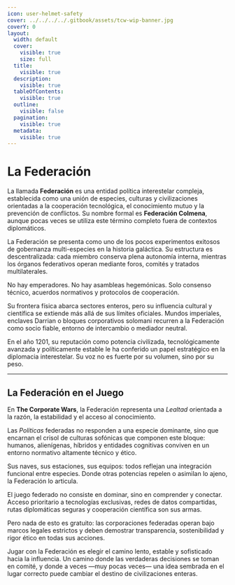 ```yaml
---
icon: user-helmet-safety
cover: ../../../../.gitbook/assets/tcw-wip-banner.jpg
coverY: 0
layout:
  width: default
  cover:
    visible: true
    size: full
  title:
    visible: true
  description:
    visible: true
  tableOfContents:
    visible: true
  outline:
    visible: false
  pagination:
    visible: true
  metadata:
    visible: true
---
```


# La Federación

La llamada **Federación** es una entidad política interestelar compleja, establecida como una unión de especies, culturas y civilizaciones orientadas a la cooperación tecnológica, el conocimiento mutuo y la prevención de conflictos. Su nombre formal es **Federación Colmena**, aunque pocas veces se utiliza este término completo fuera de contextos diplomáticos.

La Federación se presenta como uno de los pocos experimentos exitosos de gobernanza multi-especies en la historia galáctica. Su estructura es descentralizada: cada miembro conserva plena autonomía interna, mientras los órganos federativos operan mediante foros, comités y tratados multilaterales.

No hay emperadores. No hay asambleas hegemónicas. Solo consenso técnico, acuerdos normativos y protocolos de cooperación.

Su frontera física abarca sectores enteros, pero su influencia cultural y científica se extiende más allá de sus límites oficiales. Mundos imperiales, enclaves Darrian o bloques corporativos solomani recurren a la Federación como socio fiable, entorno de intercambio o mediador neutral.

En el año 1201, su reputación como potencia civilizada, tecnológicamente avanzada y políticamente estable le ha conferido un papel estratégico en la diplomacia interestelar. Su voz no es fuerte por su volumen, sino por su peso.

***

## La Federación en el Juego

En **The Corporate Wars**, la Federación representa una _Lealtad_ orientada a la razón, la estabilidad y el acceso al conocimiento.

Las _Políticas_ federadas no responden a una especie dominante, sino que encarnan el crisol de culturas sofónicas que componen este bloque: humanos, alienígenas, híbridos y entidades cognitivas conviven en un entorno normativo altamente técnico y ético.

Sus naves, sus estaciones, sus equipos: todos reflejan una integración funcional entre especies. Donde otras potencias repelen o asimilan lo ajeno, la Federación lo articula.

El juego federado no consiste en dominar, sino en comprender y conectar. Acceso prioritario a tecnologías exclusivas, redes de datos compartidas, rutas diplomáticas seguras y cooperación científica son sus armas.

Pero nada de esto es gratuito: las corporaciones federadas operan bajo marcos legales estrictos y deben demostrar transparencia, sostenibilidad y rigor ético en todas sus acciones.

Jugar con la Federación es elegir el camino lento, estable y sofisticado hacia la influencia. Un camino donde las verdaderas decisiones se toman en comité, y donde a veces —muy pocas veces— una idea sembrada en el lugar correcto puede cambiar el destino de civilizaciones enteras.
